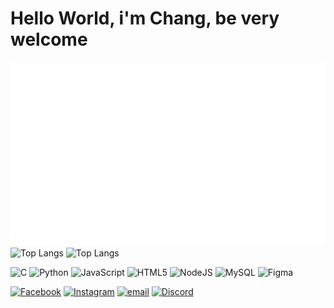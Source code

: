 # Hello World, i'm Chang, be very welcome
 
  ![](https://raw.githubusercontent.com/rahul-jha98/github-stats-transparent/output/generated/overview.svg)
  ![Top Langs](https://github-readme-stats.vercel.app/api/top-langs/?username=sansatid&hide=kotlin,java,vue,llvm&layout=compact&theme=transparent&hide_border=true)
  ![Top Langs](https://github-readme-stats.vercel.app/api/top-langs/?username=sansatid&count_private=true&theme=transparent&hide_border=true)
 
  ![C](https://img.shields.io/badge/c-%2300599C.svg?style=for-the-badge&logo=c&logoColor=white)
  ![Python](https://img.shields.io/badge/python-3670A0?style=for-the-badge&logo=python&logoColor=ffdd54) 
  ![JavaScript](https://img.shields.io/badge/javascript-%23323330.svg?style=for-the-badge&logo=javascript&logoColor=%23F7DF1E) 
  ![HTML5](https://img.shields.io/badge/html5-%23E34F26.svg?style=for-the-badge&logo=html5&logoColor=white)
  ![NodeJS](https://img.shields.io/badge/node.js-6DA55F?style=for-the-badge&logo=node.js&logoColor=white)
  ![MySQL](https://img.shields.io/badge/mysql-4479A1.svg?style=for-the-badge&logo=mysql&logoColor=white)
  ![Figma](https://img.shields.io/badge/figma-%23F24E1E.svg?style=for-the-badge&logo=figma&logoColor=white)
 
  [![Facebook](https://img.shields.io/badge/Facebook-%231877F2.svg?logo=Facebook&logoColor=white)](https://facebook.com/https://www.facebook.com/share/18Jpn8jUmU/?mibextid=wwXIfr) 
  [![Instagram](https://img.shields.io/badge/Instagram-%23E4405F.svg?logo=Instagram&logoColor=white)](https://instagram.com/https://www.instagram.com/pv.chang._02?igsh=MXRvMW0wcXRoOHFz&utm_source=qr) 
  [![email](https://img.shields.io/badge/Email-D14836?logo=gmail&logoColor=white)](mailto:sansatid@icloud.com) 
  [![Discord](https://img.shields.io/badge/Discord-%237289DA.svg?logo=discord&logoColor=white)](https://discord.gg/https://discord.gg/EYQmMKFx)
 
  <!-- Proudly created with GPRM ( https://gprm.itsvg.in ) -->
